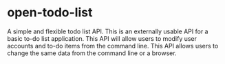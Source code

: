 # open-todo-list
A simple and flexible todo list API.  This is an externally usable API for a basic to-do list application. This API will allow users to modify user accounts and to-do items from the command line. This API allows users to change the same data from the command line or a browser. 
